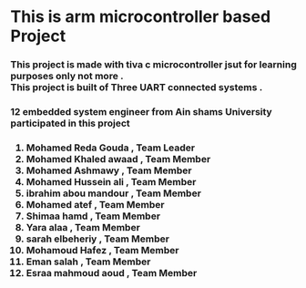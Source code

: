 <h1>This is arm microcontroller based Project</h1>
<h3>This project is made with tiva c microcontroller jsut for 
learning purposes only not more .<br>
This project is built of Three UART connected systems .<h3>
<h3>12 embedded system engineer from Ain shams University participated in this project</h3>
<h3><ol>
<li>Mohamed Reda Gouda   , Team Leader </li>
<li>Mohamed Khaled awaad , Team Member </li>
<li>Mohamed Ashmawy      , Team Member </li>
<li>Mohamed Hussein ali  , Team Member </li>
<li>ibrahim abou mandour , Team Member </li>
<li>Mohamed atef         , Team Member </li>
<li>Shimaa hamd          , Team Member </li>
<li>Yara alaa   	 , Team Member </li>
<li>sarah elbeheriy	 , Team Member </li>
<li>Mohamoud Hafez	 , Team Member </li>
<li>Eman salah   	 , Team Member </li>
<li>Esraa mahmoud aoud 	 , Team Member </li>
</ol></h3>